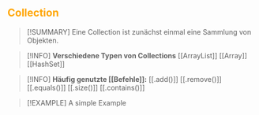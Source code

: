 ## <font color = "orange">Collection</font>

>[!SUMMARY]
>Eine Collection ist zunächst einmal eine Sammlung von Objekten.

>[!INFO]
>**Verschiedene Typen von Collections**
>[[ArrayList]]
>[[Array]]
>[[HashSet]]

>[!INFO]
>**Häufig genutzte [[Befehle]]:**
>[[.add()]]
>[[.remove()]]
>[[.equals()]]
>[[.size()]]
>[[.contains()]]

>[!EXAMPLE]
>A simple Example